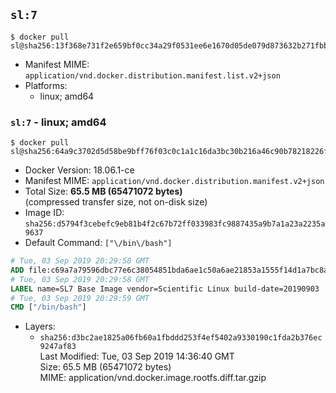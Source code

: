 ## `sl:7`

```console
$ docker pull sl@sha256:13f368e731f2e659bf0cc34a29f0531ee6e1670d05de079d873632b271fbb348
```

-	Manifest MIME: `application/vnd.docker.distribution.manifest.list.v2+json`
-	Platforms:
	-	linux; amd64

### `sl:7` - linux; amd64

```console
$ docker pull sl@sha256:64a9c3702d5d58be9bff76f03c0c1a1c16da3bc30b216a46c90b78218226f74f
```

-	Docker Version: 18.06.1-ce
-	Manifest MIME: `application/vnd.docker.distribution.manifest.v2+json`
-	Total Size: **65.5 MB (65471072 bytes)**  
	(compressed transfer size, not on-disk size)
-	Image ID: `sha256:d5794f3cebefc9eb81b4f2c67b72ff033983fc9887435a9b7a1a23a2235a9637`
-	Default Command: `["\/bin\/bash"]`

```dockerfile
# Tue, 03 Sep 2019 20:29:58 GMT
ADD file:c69a7a79596dbc77e6c38054851bda6ae1c50a6ae21853a1555f14d1a7bc8af7 in / 
# Tue, 03 Sep 2019 20:29:58 GMT
LABEL name=SL7 Base Image vendor=Scientific Linux build-date=20190903
# Tue, 03 Sep 2019 20:29:59 GMT
CMD ["/bin/bash"]
```

-	Layers:
	-	`sha256:d3bc2ae1825a06fb60a1fbddd253f4ef5402a9330190c1fda2b376ec9247af83`  
		Last Modified: Tue, 03 Sep 2019 14:36:40 GMT  
		Size: 65.5 MB (65471072 bytes)  
		MIME: application/vnd.docker.image.rootfs.diff.tar.gzip
